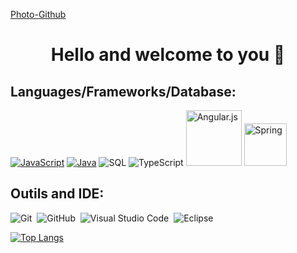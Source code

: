 

[Photo-Github](https://user-images.githubusercontent.com/72705372/126044344-55d7bd8f-e210-4ae4-bced-34b99a3c9261.jpg)

<h1 align= "center">
  Hello and welcome to you 👋
 </h1>
 
 
 
 
## Languages/Frameworks/Database:

[![JavaScript](https://img.shields.io/badge/-JavaScript-000?&logo=JavaScript&logoColor=ddc508)](https://github.com/Adel69200?tab=repositories&q=&type=&language=javascript)
[![Java](https://img.shields.io/badge/-Java-000?&logo=Java&logoColor=007396)](https://github.com/Adel69200?tab=repositories&q=&type=&language=java)
![SQL](https://img.shields.io/badge/-SQL-000?&logo=MySQL)
![TypeScript](https://img.shields.io/badge/-TypeScript-000?&logo=TypeScript&logoColor=007ACC)
<img width=89px alt="Angular.js" src="https://img.shields.io/badge/angular.js-%23E23237.svg?style=for-the-badge&logo=angularjs&logoColor=white"/>
<img width=68px alt="Spring" src="https://img.shields.io/badge/spring-%236DB33F.svg?style=for-the-badge&logo=spring&logoColor=white"/>


## Outils and IDE:
![Git](https://img.shields.io/badge/-Git-05122A?style=flat&logo=git)&nbsp;
![GitHub](https://img.shields.io/badge/-GitHub-05122A?style=flat&logo=github)&nbsp;
![Visual Studio Code](https://img.shields.io/badge/-Visual%20Studio%20Code-05122A?style=flat&logo=visual-studio-code&logoColor=007ACC)&nbsp;
![Eclipse](https://img.shields.io/badge/-Eclipse-05122A?style=flat&logo=eclipse-ide&logoColor=2C2255)


  
[![Top Langs](https://github-readme-stats.vercel.app/api/top-langs/?username=Adel69200&layout=compact&theme=yeblu&show_icons=true)](https://github.com/Adel69200/github-readme-stats)



